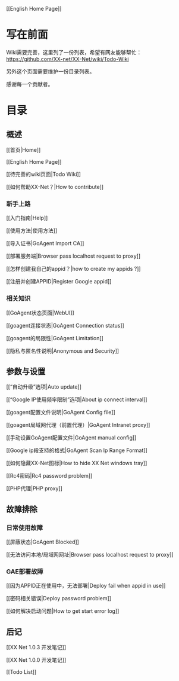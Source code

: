 [[English Home Page]]
# 写在前面
Wiki需要完善，这里列了一份列表，希望有网友能够帮忙：  
https://github.com/XX-net/XX-Net/wiki/Todo-Wiki  

另外这个页面需要维护一份目录列表。  
 
感谢每一个贡献者。  

# 目录
## 概述
[[首页|Home]]

[[English Home Page]]

[[待完善的wiki页面|Todo Wiki]]

[[如何帮助XX-Net？|How to contribute]]

### 新手上路
[[入门指南|Help]]

[[使用方法|使用方法]]

[[导入证书|GoAgent Import CA]]

[[部署服务端|Browser pass localhost request to proxy]]

[[怎样创建我自己的appid？|how to create my appids ?]]

[[注册并创建APPID|Register Google appid]]
### 相关知识
[[GoAgent状态页面|WebUI]]

[[goagent连接状态|GoAgent Connection status]]

[[goagent的局限性|GoAgent Limitation]]

[[隐私与匿名性说明|Anonymous and Security]]
## 参数与设置
[[“自动升级”选项|Auto update]]

[[“Google IP使用频率限制”选项|About ip connect interval]]

[[goagent配置文件说明|GoAgent Config file]]

[[goagent局域网代理（前置代理）|GoAgent Intranet proxy]]

[[手动设置GoAgent配置文件|GoAgent manual config]]

[[Google ip段支持的格式|GoAgent Scan Ip Range Format]]

[[如何隐藏XX-Net图标|How to hide XX Net windows tray]]

[[Rc4密码|Rc4 password problem]]

[[PHP代理|PHP proxy]]
## 故障排除
### 日常使用故障
[[屏蔽状态|GoAgent Blocked]]

[[无法访问本地/局域网网址|Browser pass localhost request to proxy]]
### GAE部署故障
[[因为APPID正在使用中，无法部署|Deploy fail when appid in use]]

[[密码相关错误|Deploy password problem]]

[[如何解决启动问题|How to get start error log]]
## 后记
[[XX Net 1.0.3 开发笔记]]

[[XX Net 1.0.0 开发笔记]]

[[Todo List]]